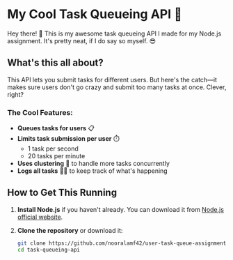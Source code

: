 # My Cool Task Queueing API 🚀

Hey there! 👋 This is my awesome task queueing API I made for my Node.js assignment. It's pretty neat, if I do say so myself. 😎

## What's this all about?

This API lets you submit tasks for different users. But here's the catch—it makes sure users don't go crazy and submit too many tasks at once. Clever, right?

### The Cool Features:

- **Queues tasks for users** 📋
- **Limits task submission per user** ⏱️
  - 1 task per second
  - 20 tasks per minute
- **Uses clustering** 💪 to handle more tasks concurrently
- **Logs all tasks** 🕵️‍♂️ to keep track of what's happening

## How to Get This Running

1. **Install Node.js** if you haven't already. You can download it from [Node.js official website](https://nodejs.org/).
  
2. **Clone the repository** or download it:
   ```bash
   git clone https://github.com/nooralamf42/user-task-queue-assignment.git
   cd task-queueing-api
